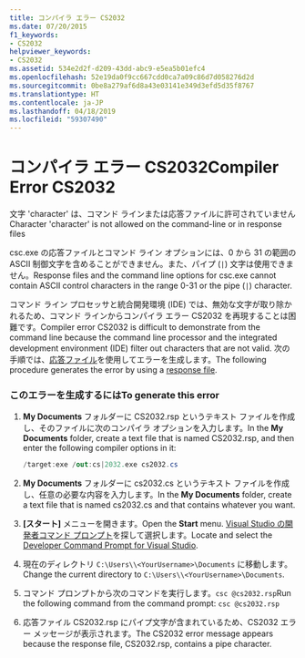 ```yaml
---
title: コンパイラ エラー CS2032
ms.date: 07/20/2015
f1_keywords:
- CS2032
helpviewer_keywords:
- CS2032
ms.assetid: 534e2d2f-d209-43dd-abc9-e5ea5b01efc4
ms.openlocfilehash: 52e19da0f9cc667cdd0ca7a09c86d7d058276d2d
ms.sourcegitcommit: 0be8a279af6d8a43e03141e349d3efd5d35f8767
ms.translationtype: HT
ms.contentlocale: ja-JP
ms.lasthandoff: 04/18/2019
ms.locfileid: "59307490"
---
```

# <a name="compiler-error-cs2032"></a><span data-ttu-id="67b98-102">コンパイラ エラー CS2032</span><span class="sxs-lookup"><span data-stu-id="67b98-102">Compiler Error CS2032</span></span>
<span data-ttu-id="67b98-103">文字 'character' は、コマンド ラインまたは応答ファイルに許可されていません</span><span class="sxs-lookup"><span data-stu-id="67b98-103">Character 'character' is not allowed on the command-line or in response files</span></span>  
  
 <span data-ttu-id="67b98-104">csc.exe の応答ファイルとコマンド ライン オプションには、0 から 31 の範囲の ASCII 制御文字を含めることができません。また、パイプ (`|`) 文字は使用できません。</span><span class="sxs-lookup"><span data-stu-id="67b98-104">Response files and the command line options for csc.exe cannot contain ASCII control characters in the range 0-31 or the pipe (`|`) character.</span></span>  
  
 <span data-ttu-id="67b98-105">コマンド ライン プロセッサと統合開発環境 (IDE) では、無効な文字が取り除かれるため、コマンド ラインからコンパイラ エラー CS2032 を再現することは困難です。</span><span class="sxs-lookup"><span data-stu-id="67b98-105">Compiler error CS2032 is difficult to demonstrate from the command line because the command line processor and the integrated development environment (IDE) filter out characters that are not valid.</span></span> <span data-ttu-id="67b98-106">次の手順では、[応答ファイル](../../../csharp/language-reference/compiler-options/response-file-compiler-option.md)を使用してエラーを生成します。</span><span class="sxs-lookup"><span data-stu-id="67b98-106">The following procedure generates the error by using a [response file](../../../csharp/language-reference/compiler-options/response-file-compiler-option.md).</span></span>  
  
### <a name="to-generate-this-error"></a><span data-ttu-id="67b98-107">このエラーを生成するには</span><span class="sxs-lookup"><span data-stu-id="67b98-107">To generate this error</span></span>  
  
1. <span data-ttu-id="67b98-108">**My Documents** フォルダーに CS2032.rsp というテキスト ファイルを作成し、そのファイルに次のコンパイラ オプションを入力します。</span><span class="sxs-lookup"><span data-stu-id="67b98-108">In the **My Documents** folder, create a text file that is named CS2032.rsp, and then enter the following compiler options in it:</span></span>  
  
    ```csharp  
    /target:exe /out:cs|2032.exe cs2032.cs  
    ```  
  
2. <span data-ttu-id="67b98-109">**My Documents** フォルダーに cs2032.cs というテキスト ファイルを作成し、任意の必要な内容を入力します。</span><span class="sxs-lookup"><span data-stu-id="67b98-109">In the **My Documents** folder, create a text file that is named cs2032.cs and that contains whatever you want.</span></span>  
  
3. <span data-ttu-id="67b98-110">**[スタート]** メニューを開きます。</span><span class="sxs-lookup"><span data-stu-id="67b98-110">Open the **Start** menu.</span></span> <span data-ttu-id="67b98-111">[Visual Studio の開発者コマンド プロンプト](../../../framework/tools/developer-command-prompt-for-vs.md)を探して選択します。</span><span class="sxs-lookup"><span data-stu-id="67b98-111">Locate and select the [Developer Command Prompt for Visual Studio](../../../framework/tools/developer-command-prompt-for-vs.md).</span></span>
  
4. <span data-ttu-id="67b98-112">現在のディレクトリ `C:\Users\\<YourUsername>\Documents` に移動します。</span><span class="sxs-lookup"><span data-stu-id="67b98-112">Change the current directory to `C:\Users\\<YourUsername>\Documents`.</span></span>  
  
5. <span data-ttu-id="67b98-113">コマンド プロンプトから次のコマンドを実行します。`csc @cs2032.rsp`</span><span class="sxs-lookup"><span data-stu-id="67b98-113">Run the following command from the command prompt: `csc @cs2032.rsp`</span></span>  
  
6. <span data-ttu-id="67b98-114">応答ファイル CS2032.rsp にパイプ文字が含まれているため、CS2032 エラー メッセージが表示されます。</span><span class="sxs-lookup"><span data-stu-id="67b98-114">The CS2032 error message appears because the response file, CS2032.rsp, contains a pipe character.</span></span>
